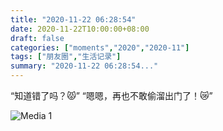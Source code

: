 ```yaml
---
title: "2020-11-22 06:28:54"
date: 2020-11-22T10:00:00+08:00
draft: false
categories: ["moments","2020","2020-11"]
tags: ["朋友圈","生活记录"]
summary: "2020-11-22 06:28:54..."
---
```


“知道错了吗？😾”
“嗯嗯，再也不敢偷溜出门了！😿”

![Media 1](/Moments/photos/2020-11-22/202011220628540.jpg)

